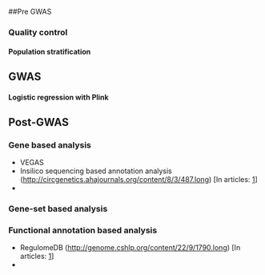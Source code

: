 

##Pre GWAS

### Quality control

#### Population stratification 


## GWAS

#### Logistic regression with Plink 

## Post-GWAS

### Gene based analysis 

 - VEGAS 
 - Insilico sequencing based annotation analysis (http://circgenetics.ahajournals.org/content/8/3/487.long) [In articles: [1](http://www.nature.com/ng/journal/vaop/ncurrent/full/ng.3698.html)]
 - 

### Gene-set based analysis

### Functional annotation based analysis 

 - RegulomeDB (http://genome.cshlp.org/content/22/9/1790.long) [In articles: [1](http://www.nature.com/ng/journal/vaop/ncurrent/full/ng.3698.html)]
 - 

### 
